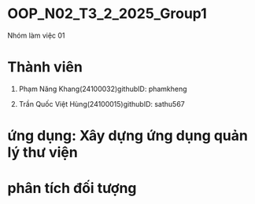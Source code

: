 # OOP_N02_T3_2_2025_Group1
Nhóm làm việc 01

# Thành viên

1. Phạm Năng Khang(24100032)githubID: phamkheng

2. Trần Quốc Việt Hùng(24100015)githubID: sathu567


# ứng dụng: Xây dựng ứng dụng quản lý thư viện

# phân tích đối tượng
